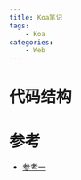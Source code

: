 ```yaml
---
title: Koa笔记
tags:
	- Koa
categories:
	- Web
---
```


# 代码结构



# 参考

- [参考一](https://blog.csdn.net/ererfei/article/details/68060551)